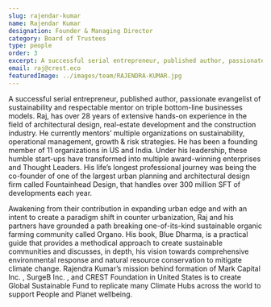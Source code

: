 ```yaml
---
slug: rajendar-kumar
name: Rajendar Kumar
designation: Founder & Managing Director
category: Board of Trustees
type: people
order: 3
excerpt: A successful serial entrepreneur, published author, passionate evangelist of sustainability and respectable mentor on triple bottom-line businesses models. Raj, has over 28 years of extensive hands-on experience in the field of architectural design, real-estate development and the construction industry
email: raj@crest.eco
featuredImage: ../images/team/RAJENDRA-KUMAR.jpg
---
```




A successful serial entrepreneur, published author, passionate evangelist of sustainability and respectable mentor
on triple bottom-line businesses models. Raj, has over 28 years of extensive hands-on experience in the field
of architectural design, real-estate development and the construction industry. He currently mentors’ multiple
organizations on sustainability, operational management, growth & risk strategies. He has been a founding
member of 11 organizations in US and India. Under his leadership, these humble start-ups have transformed into
multiple award-winning enterprises and Thought Leaders. His life’s longest professional journey was being the
co-founder of one of the largest urban planning and architectural design firm called Fountainhead Design, that
handles over 300 million SFT of developments each year.

Awakening from their contribution in expanding urban edge and with an intent to create a paradigm shift in
counter urbanization, Raj and his partners have grounded a path breaking one-of-its-kind sustainable organic
farming community called Organo. His book, Blue Dharma, is a practical guide that provides a methodical approach
to create sustainable communities and discusses, in depth, his vision towards comprehensive environmental
response and natural resource conservation to mitigate climate change. Rajendra Kumar’s mission behind
formation of Mark Capital Inc. , SurgeB Inc. , and CREST Foundation in United States is to create Global Sustainable
Fund to replicate many Climate Hubs across the world to support People and Planet wellbeing.
